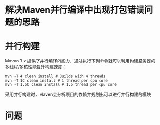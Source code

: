 解决Maven并行编译中出现打包错误问题的思路
=========================================

# 并行构建

Maven 3.x 提供了并行编译的能力，通过执行下列命令就可以利用构建服务器的多线程/多核性能提升构建速度：

```
mvn -T 4 clean install # Builds with 4 threads
mvn -T 1C clean install # 1 thread per cpu core
mvn -T 1.5C clean install # 1.5 thread per cpu core
```
采用并行构建时，Maven会分析项目的依赖并规划出可以进行并行构建的模块

# 问题
